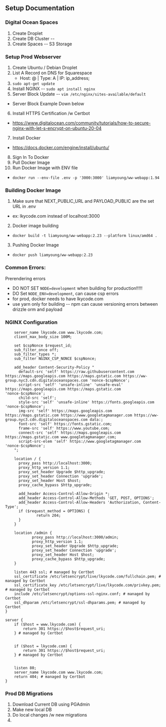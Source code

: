 ## Setup Documentation


### Digital Ocean Spaces
1. Create Droplet
2. Create DB Cluster -- 
3. Create Spaces -- S3 Storage

### Setup Prod Webserver
1. Create Ubuntu / Debian Droplet
2. List A Record on DNS for Squarespace
   - Host: @ | Type: A | IP: ip_address;
3. `sudo apt-get update`
4. Install NGINX -- `sudo apt install nginx`
5. Server Block Update -- `vim /etc/nginx/sites-available/default`
  - Server Block Example Down below
6. Install HTTPS Certification /w Certbot
  - https://www.digitalocean.com/community/tutorials/how-to-secure-nginx-with-let-s-encrypt-on-ubuntu-20-04
7. Install Docker
  - https://docs.docker.com/engine/install/ubuntu/
8. Sign In To Docker
9. Pull Docker Image
10. Run Docker Image with ENV file
- `docker run --env-file .env -p '3000:3000' liamyoung/ww-webapp:1.94`

### Building Docker Image
1. Make sure that NEXT_PUBLIC_URL and PAYLOAD_PUBLIC are the set URL in .env
  - ex: lkycode.com instead of localhost:3000
2. Docker image building
  - `docker build -t liamyoung/ww-webapp:2.23 --platform linux/amd64 .`
3. Pushing Docker Image
  - `docker push liamyoung/ww-webapp:2.23`

### Common Errors:
Prerendering errors
- DO NOT SET `NODE=development` when building for production!!!!!
- DO Set `NODE_ENV=development`, can cause csp errors
- for prod, docker needs to have lkycode.com
- use yarn only for building -- npm can cause versioning errors between drizzle orm and payload


### NGINX Configuration
```server {
    server_name lkycode.com www.lkycode.com;
    client_max_body_size 100M;

    set $cspNonce $request_id;
    sub_filter_once off;
    sub_filter_types *;
    sub_filter NGINX_CSP_NONCE $cspNonce;

    add_header Content-Security-Policy "
      default-src 'self' https://raw.githubusercontent.com https://maps.googleapis.com https://maps.gstatic.com https://ww-group.nyc3.cdn.digitaloceanspaces.com 'nonce-$cspNonce';
      script-src 'self' 'unsafe-inline' 'unsafe-eval' https://maps.googleapis.com https://maps.gstatic.com 'nonce-$cspNonce';
      child-src 'self';
      style-src 'self' 'unsafe-inline' https://fonts.googleapis.com 'nonce-$cspNonce';
      img-src 'self' https://maps.googleapis.com https://maps.gstatic.com https://www.googletagmanager.com https://ww-group.nyc3.cdn.digitaloceanspaces.com data:;
      font-src 'self' https://fonts.gstatic.com;
      frame-src 'self' https://www.youtube.com;
      connect-src 'self' https://maps.googleapis.com https://maps.gstatic.com www.googletagmanager.com;
      script-src-elem 'self' https://www.googletagmanager.com 'nonce-$cspNonce';
    ";

    location / {
      proxy_pass http://localhost:3000;
      proxy_http_version 1.1;
      proxy_set_header Upgrade $http_upgrade;
      proxy_set_header Connection 'upgrade';
      proxy_set_header Host $host;
      proxy_cache_bypass $http_upgrade;

      add_header Access-Control-Allow-Origin *;
      add_header Access-Control-Allow-Methods 'GET, POST, OPTIONS';
      add_header Access-Control-Allow-Headers 'Authorization, Content-Type';
      if ($request_method = OPTIONS) {
              return 204;
      }
    }

    location /admin {
            proxy_pass http://localhost:3000/admin;
            proxy_http_version 1.1;
            proxy_set_header Upgrade $http_upgrade;
            proxy_set_header Connection 'upgrade';
            proxy_set_header Host $host;
            proxy_cache_bypass $http_upgrade;
    }

    listen 443 ssl; # managed by Certbot
    ssl_certificate /etc/letsencrypt/live/lkycode.com/fullchain.pem; # managed by Certbot
    ssl_certificate_key /etc/letsencrypt/live/lkycode.com/privkey.pem; # managed by Certbot
    include /etc/letsencrypt/options-ssl-nginx.conf; # managed by Certbot
    ssl_dhparam /etc/letsencrypt/ssl-dhparams.pem; # managed by Certbot
}

server {
    if ($host = www.lkycode.com) {
        return 301 https://$host$request_uri;
    } # managed by Certbot


    if ($host = lkycode.com) {
        return 301 https://$host$request_uri;
    } # managed by Certbot


    listen 80;
    server_name lkycode.com www.lkycode.com;
    return 404; # managed by Certbot
}
```

### Prod DB Migrations
1. Download Current DB using PGAdmin
2. Make new local DB
3. Do local changes /w new migrations
4. 
